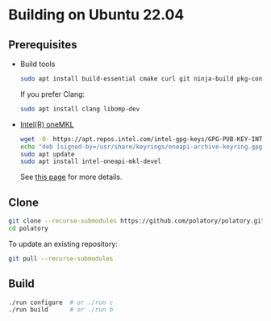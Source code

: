 # Building on Ubuntu 22.04

## Prerequisites

- Build tools

  ```bash
  sudo apt install build-essential cmake curl git ninja-build pkg-config unzip
  ```

  If you prefer Clang:

  ```bash
  sudo apt install clang libomp-dev
  ```

- [Intel(R) oneMKL](https://www.intel.com/content/www/us/en/developer/tools/oneapi/onemkl.html)

  ```bash
  wget -O- https://apt.repos.intel.com/intel-gpg-keys/GPG-PUB-KEY-INTEL-SW-PRODUCTS.PUB \ | gpg --dearmor | sudo tee /usr/share/keyrings/oneapi-archive-keyring.gpg > /dev/null
  echo "deb [signed-by=/usr/share/keyrings/oneapi-archive-keyring.gpg] https://apt.repos.intel.com/oneapi all main" | sudo tee /etc/apt/sources.list.d/oneAPI.list
  sudo apt update
  sudo apt install intel-oneapi-mkl-devel
  ```

  See [this page](https://www.intel.com/content/www/us/en/docs/oneapi/installation-guide-linux/2023-1/apt.html) for more details.

## Clone

```bash
git clone --recurse-submodules https://github.com/polatory/polatory.git
cd polatory
```

To update an existing repository:

```bash
git pull --recurse-submodules
```

## Build

```bash
./run configure  # or ./run c
./run build      # or ./run b
```
